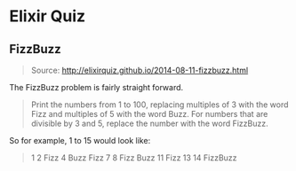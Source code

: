 # Elixir Quiz

## FizzBuzz
> Source: http://elixirquiz.github.io/2014-08-11-fizzbuzz.html

The FizzBuzz problem is fairly straight forward.

> Print the numbers from 1 to 100, replacing multiples of 3 with the word Fizz and multiples of 5 with the word Buzz. For numbers that are divisible by 3 and 5, replace the number with the word FizzBuzz.

So for example, 1 to 15 would look like:

> 1 2 Fizz 4 Buzz Fizz 7 8 Fizz Buzz 11 Fizz 13 14 FizzBuzz
